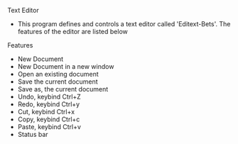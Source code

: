 Text Editor
+ This program defines and controls a text editor called 'Editext-Bets'. The features of the editor are listed below

Features
+ New Document
+ New Document in a new window
+ Open an existing document
+ Save the current document
+ Save as, the current document
+ Undo, keybind Ctrl+Z
+ Redo, keybind Ctrl+y
+ Cut, keybind Ctrl+x
+ Copy, keybind Ctrl+c
+ Paste, keybind Ctrl+v
+ Status bar
